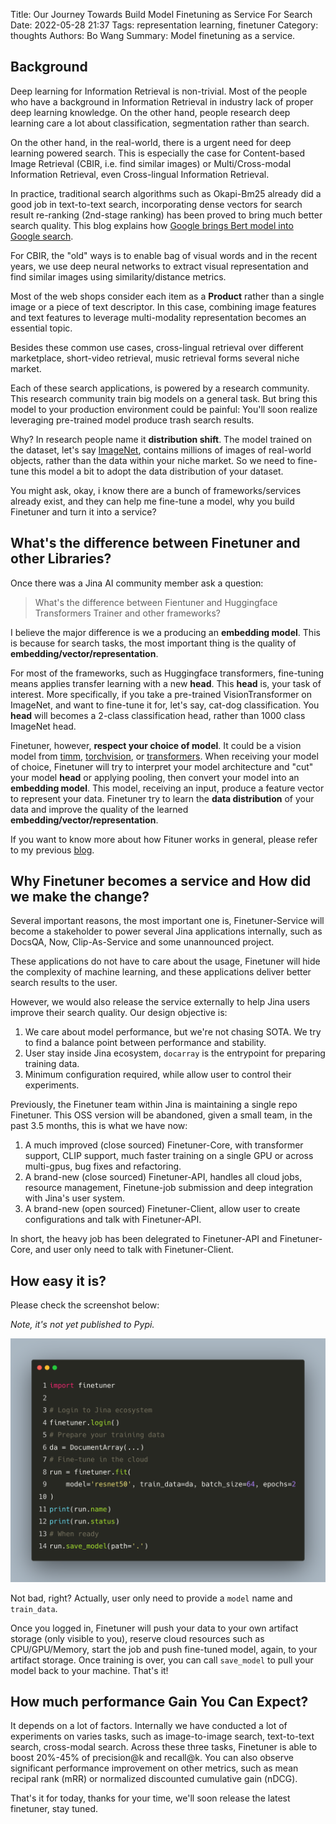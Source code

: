 Title: Our Journey Towards Build Model Finetuning as Service For Search
Date: 2022-05-28 21:37
Tags: representation learning, finetuner
Category: thoughts
Authors: Bo Wang
Summary: Model finetuning as a service.

## Background

Deep learning for Information Retrieval is non-trivial.
Most of the people who have a background in Information Retrieval in industry lack of proper deep learning knowledge.
On the other hand, people research deep learning care a lot about classification, segmentation rather than search.

On the other hand, in the real-world,
there is a urgent need for deep learning powered search.
This is especially the case for Content-based Image Retrieval (CBIR, i.e. find similar images)
or Multi/Cross-modal Information Retrieval, even Cross-lingual Information Retrieval.

In practice, traditional search algorithms such as Okapi-Bm25 already did a good job in text-to-text search,
incorporating dense vectors for search result re-ranking (2nd-stage ranking) has been proved to bring much better search quality.
This blog explains how [Google brings Bert model into Google search](https://blog.google/products/search/search-language-understanding-bert/).

For CBIR, the "old" ways is to enable bag of visual words and in the recent years,
we use deep neural networks to extract visual representation and find similar images using similarity/distance metrics.

Most of the web shops consider each item as a **Product** rather than a single image or a piece of text descriptor.
In this case, combining image features and text features to leverage multi-modality representation becomes an essential topic.

Besides these common use cases, cross-lingual retrieval over different marketplace,
short-video retrieval, music retrieval forms several niche market.

Each of these search applications, is powered by a research community.
This research community train big models on a general task.
But bring this model to your production environment could be painful:
You'll soon realize leveraging pre-trained model produce trash search results.

Why? In research people name it **distribution shift**.
The model trained on the dataset, let's say [ImageNet](https://www.image-net.org/),
contains millions of images of real-world objects,
rather than the data within your niche market.
So we need to fine-tune this model a bit to adopt the data distribution of your dataset.

You might ask,
okay, i know there are a bunch of frameworks/services already exist, and they can help me fine-tune a model,
why you build Finetuner and turn it into a service?

## What's the difference between Finetuner and other Libraries?

Once there was a Jina AI community member ask a question:

> What's the difference between Fientuner and Huggingface Transformers Trainer and other frameworks?

I believe the major difference is we a producing an **embedding model**.
This is because for search tasks,
the most important thing is the quality of **embedding/vector/representation**.

For most of the frameworks, such as Huggingface transformers,
fine-tuning means applies transfer learning with a new **head**.
This **head** is, your task of interest.
More specifically, if you take a pre-trained VisionTransformer on ImageNet,
and want to fine-tune it for, let's say, cat-dog classification.
You **head** will becomes a 2-class classification head, rather than 1000 class ImageNet head.

Finetuner, however, **respect your choice of model**.
It could be a vision model from [timm](https://github.com/rwightman/pytorch-image-models),
[torchvision](https://github.com/pytorch/vision), or [transformers](https://github.com/huggingface/transformers).
When receiving your model of choice, Finetuner will try to interpret your model architecture and "cut" your model **head**
or applying pooling,
then convert your model into an **embedding model**.
This model, receiving an input, produce a feature vector to represent your data.
Finetuner try to learn the **data distribution** of your data and improve the quality of the learned **embedding/vector/representation**.

If you want to know more about how Fituner works in general,
please refer to my previous [blog](metric-vs-ssl.md).

## Why Finetuner becomes a service and How did we make the change?

Several important reasons,
the most important one is,
Finetuner-Service will become a stakeholder to power several Jina applications internally,
such as DocsQA, Now, Clip-As-Service and some unannounced project.

These applications do not have to care about the usage,
Finetuner will hide the complexity of machine learning,
and these applications deliver better search results to the user.

However, we would also release the service externally to help Jina users improve their search quality.
Our design objective is:

1. We care about model performance, but we're not chasing SOTA. We try to find a balance point between performance and stability.
2. User stay inside Jina ecosystem, `docarray` is the entrypoint for preparing training data.
3. Minimum configuration required, while allow user to control their experiments.

Previously, the Finetuner team within Jina is maintaining a single repo Finetuner.
This OSS version will be abandoned,
given a small team, in the past 3.5 months, this is what we have now:

1. A much improved (close sourced) Finetuner-Core, with transformer support, CLIP support, much faster training on a single GPU or across multi-gpus, bug fixes and refactoring.
2. A brand-new (close sourced) Finetuner-API, handles all cloud jobs, resource management, Finetune-job submission and deep integration with Jina's user system.
3. A brand-new (open sourced) Finetuner-Client, allow user to create configurations and talk with Finetuner-API.

In short, the heavy job has been delegrated to Finetuner-API and Finetuner-Core,
and user only need to talk with Finetuner-Client.

## How easy it is?

Please check the screenshot below:

*Note, it's not yet published to Pypi.*

![client](images/finetuner.png)

Not bad, right?
Actually, user only need to provide a `model` name and `train_data`.

Once you logged in,
Finetuner will push your data to your own artifact storage (only visible to you),
reserve cloud resources such as CPU/GPU/Memory, start the job and push fine-tuned model, again,
to your artifact storage.
Once training is over, you can call `save_model` to pull your model back to your machine.
That's it!

## How much performance Gain You Can Expect?

It depends on a lot of factors.
Internally we have conducted a lot of experiments on varies tasks,
such as image-to-image search, text-to-text search, cross-modal search.
Across these three tasks, Finetuner is able to boost 20%-45% of precision@k and recall@k.
You can also observe significant performance improvement on other metrics,
such as mean recipal rank (mRR) or normalized discounted cumulative gain (nDCG).

That's it for today, thanks for your time, we'll soon release the latest finetuner, stay tuned.
















